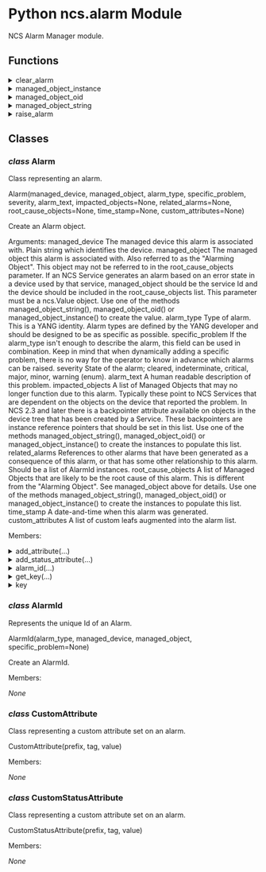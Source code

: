 # Python ncs.alarm Module

NCS Alarm Manager module.

## Functions

<details>

<summary>clear_alarm</summary>

```python
clear_alarm(alarm)
```

Clear an alarm.

Arguments:
    alarm -- An instance of Alarm.

</details>

<details>

<summary>managed_object_instance</summary>

```python
managed_object_instance(instanceval)
```

Create a managed object of type instance-identifier.

Arguments:
    instanceval -- The instance-identifier (string or HKeypathRef)

</details>

<details>

<summary>managed_object_oid</summary>

```python
managed_object_oid(oidval)
```

Create a managed object of type yang:object-identifier.

Arguments:
    oidval -- The OID (string)

</details>

<details>

<summary>managed_object_string</summary>

```python
managed_object_string(strval)
```

Create a managed object of type string.

Arguments:
    strval --- The string value

</details>

<details>

<summary>raise_alarm</summary>

```python
raise_alarm(alarm)
```

Raise an alarm.

Arguments:
    alarm -- An instance of Alarm.

</details>


## Classes

### _class_ **Alarm**

Class representing an alarm.

Alarm(managed_device, managed_object, alarm_type, specific_problem, severity, alarm_text, impacted_objects=None, related_alarms=None, root_cause_objects=None, time_stamp=None, custom_attributes=None)

Create an Alarm object.

Arguments:
managed_device
        The managed device this alarm is associated with. Plain string
        which identifies the device.
managed_object
        The managed object this alarm is associated with. Also referred
        to as the "Alarming Object". This object may not be referred to
        in the root_cause_objects parameter. If an NCS Service
        generates an alarm based on an error state in a device used by
        that service, managed_object should be the service Id and the
        device should be included in the root_cause_objects list. This
        parameter must be a ncs.Value object. Use one of the methods
        managed_object_string(), managed_object_oid() or
        managed_object_instance() to create the value.
alarm_type
        Type of alarm. This is a YANG identity. Alarm types are defined
        by the YANG developer and should be designed to be as specific
        as possible.
specific_problem
        If the alarm_type isn't enough to describe the alarm, this
        field can be used in combination. Keep in mind that when
        dynamically adding a specific problem, there is no way for the
        operator to know in advance which alarms can be raised.
severity
        State of the alarm; cleared, indeterminate, critical, major,
        minor, warning (enum).
alarm_text
        A human readable description of this problem.
impacted_objects
        A list of Managed Objects that may no longer function due to
        this alarm. Typically these point to NCS Services that are
        dependent on the objects on the device that reported the
        problem. In NCS 2.3 and later there is a backpointer attribute
        available on objects in the device tree that has been created by
        a Service. These backpointers are instance reference pointers
        that should be set in this list. Use one of the methods
        managed_object_string(), managed_object_oid() or
        managed_object_instance() to create the instances to populate
        this list.
related_alarms
        References to other alarms that have been generated as a
        consequence of this alarm, or that has some other relationship
        to this alarm. Should be a list of AlarmId instances.
root_cause_objects
        A list of Managed Objects that are likely to be the root cause
        of this alarm. This is different from the "Alarming Object". See
        managed_object above for details. Use one of the methods
        managed_object_string(), managed_object_oid() or
        managed_object_instance() to create the instances to populate
        this list.
time_stamp
        A date-and-time when this alarm was generated.
custom_attributes
        A list of custom leafs augmented into the alarm list.

Members:

<details>

<summary>add_attribute(...)</summary>

Method:

```python
add_attribute(self, prefix, tag, value)
```

Add or update custom attribute

</details>

<details>

<summary>add_status_attribute(...)</summary>

Method:

```python
add_status_attribute(self, prefix, tag, value)
```

Add or update custom status change attribute

</details>

<details>

<summary>alarm_id(...)</summary>

Method:

```python
alarm_id(self)
```

Get the unique Id of this alarm as an AlarmId instance.

</details>

<details>

<summary>get_key(...)</summary>

Method:

```python
get_key(self)
```

Get alarm list key.

</details>

<details>

<summary>key</summary>

_Readonly property_

Get alarm list key.

</details>

### _class_ **AlarmId**

Represents the unique Id of an Alarm.

AlarmId(alarm_type, managed_device, managed_object, specific_problem=None)

Create an AlarmId.

Members:

_None_

### _class_ **CustomAttribute**

Class representing a custom attribute set on an alarm.

CustomAttribute(prefix, tag, value)

Members:

_None_

### _class_ **CustomStatusAttribute**

Class representing a custom attribute set on an alarm.

CustomStatusAttribute(prefix, tag, value)

Members:

_None_

